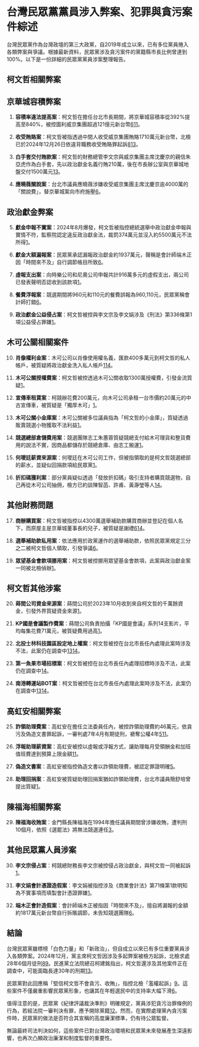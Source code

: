 
# 台灣民眾黨黨員涉入弊案、犯罪與貪污案件綜述

台灣民眾黨作為台灣政壇的第三大政黨，自2019年成立以來，已有多位黨員捲入各類弊案與爭議。根據最新資料，民眾黨涉及貪污案件的黨籍縣市長比例曾達到100%。以下是一份詳細的民眾黨黨員涉案整理報告。

## 柯文哲相關弊案

## 京華城容積弊案

1. **容積率違法提高案**：柯文哲在擔任台北市長期間，將京華城容積率從392%提高至840%，被控圖利威京集團超過121億元新台幣[6](https://www.bbc.com/zhongwen/trad/chinese-news-69308350)[11](https://news.tvbs.com.tw/politics/2731689)。
    
2. **收受賄賂案**：柯文哲被指透過中間人收受威京集團賄賂1710萬元新台幣，北檢已於2024年12月26日依違背職務收受賄賂罪起訴[8](https://tw.news.yahoo.com/%E5%8F%B0%E7%81%A3%E6%B0%91%E7%9C%BE%E9%BB%A8%E4%B8%BB%E5%B8%AD%E6%9F%AF%E6%96%87%E5%93%B2%E6%B6%89%E8%B2%AA%E6%B1%A1%E9%81%AD%E8%B5%B7%E8%A8%B4-%E6%AA%A2%E6%96%B9%E6%B1%82%E5%88%91%E5%90%88%E8%A8%8828%E5%B9%B46%E5%80%8B%E6%9C%88-155834338.html)[13](https://www.rfa.org/cantonese/news/htm/taiwan-ko-wenje-prosecution-former-presidential-candidate-faces-jail-12262024005718.html)。
    
3. **白手套交付賄款案**：柯文哲的財務總管李文宗與威京集團主席沈慶京的親信朱亞虎作為白手套，先以政治獻金名義行賄210萬，後在市長辦公室與京華城地盤交付1500萬元[13](https://www.rfa.org/cantonese/news/htm/taiwan-ko-wenje-prosecution-former-presidential-candidate-faces-jail-12262024005718.html)。
    
4. **應曉薇關說案**：台北市議員應曉薇涉嫌收受威京集團主席沈慶京逾4000萬的「關說費」，替京華城案向市府施壓[6](https://www.bbc.com/zhongwen/trad/chinese-news-69308350)。
    

## 政治獻金弊案

5. **獻金申報不實案**：2024年8月爆發，柯文哲被指控總統選舉中政治獻金申報與實情不符，監察院認定違反政治獻金法，裁罰374萬元並沒入約5500萬元不法所得[1](https://zh.wikipedia.org/zh-hant/%E6%9F%AF%E6%96%87%E5%93%B2%E6%94%BF%E6%B2%BB%E7%8D%BB%E9%87%91%E6%A1%88)。
    
6. **獻金大額漏報案**：民眾黨承認漏報政治獻金約1937萬元，聲稱是會計師端木正因「時間來不及」自行調節帳目所致[6](https://www.bbc.com/zhongwen/trad/chinese-news-69308350)。
    
7. **虛報支出案**：向時樂公司和尼奧公司申報共計916萬多元的虛假支出，兩公司已發表聲明否認收到該款項[1](https://zh.wikipedia.org/zh-hant/%E6%9F%AF%E6%96%87%E5%93%B2%E6%94%BF%E6%B2%BB%E7%8D%BB%E9%87%91%E6%A1%88)。
    
8. **餐費浮報案**：競選期間將960元和110元的餐費誤報為960,110元，民眾黨稱會計師打錯[6](https://www.bbc.com/zhongwen/trad/chinese-news-69308350)。
    
9. **政治獻金公益侵占案**：柯文哲被控與李文宗及李文娟涉及《刑法》第336條第1項公益侵占罪嫌[1](https://zh.wikipedia.org/zh-hant/%E6%9F%AF%E6%96%87%E5%93%B2%E6%94%BF%E6%B2%BB%E7%8D%BB%E9%87%91%E6%A1%88)。
    

## 木可公關相關案件

10. **肖像權利金案**：木可公司以肖像使用權名義，匯款400多萬元到柯文哲的私人帳戶，被質疑將政治獻金洗入私人帳戶[1](https://zh.wikipedia.org/zh-hant/%E6%9F%AF%E6%96%87%E5%93%B2%E6%94%BF%E6%B2%BB%E7%8D%BB%E9%87%91%E6%A1%88)[14](https://tw.news.yahoo.com/%E6%87%B6%E4%BA%BA%E5%8C%85-%E4%B8%8D%E5%8F%AA%E4%BA%AC%E8%8F%AF%E5%9F%8E-%E6%94%BF%E6%B2%BB%E7%8D%BB%E9%87%91-%E6%9F%AF%E6%96%87%E5%93%B2%E5%85%B1%E6%B6%89-6%E5%A4%A7%E5%BC%8A%E6%A1%88-011603296.html)。
    
11. **木可公關授權費案**：柯文哲被控透過木可公關收取1300萬授權費，引發金流質疑[1](https://zh.wikipedia.org/zh-hant/%E6%9F%AF%E6%96%87%E5%93%B2%E6%94%BF%E6%B2%BB%E7%8D%BB%E9%87%91%E6%A1%88)。
    
12. **宣傳車租賃案**：柯競辦花費200萬元，向木可公司承租一台市價約20萬元的中古宣傳車，被質疑是「獨厚木可」[1](https://zh.wikipedia.org/zh-hant/%E6%9F%AF%E6%96%87%E5%93%B2%E6%94%BF%E6%B2%BB%E7%8D%BB%E9%87%91%E6%A1%88)。
    
13. **木可公關小金庫案**：木可公關被多位議員指為「柯文哲的小金庫」，質疑透過販賣競選小物獲取不法利益[1](https://zh.wikipedia.org/zh-hant/%E6%9F%AF%E6%96%87%E5%93%B2%E6%94%BF%E6%B2%BB%E7%8D%BB%E9%87%91%E6%A1%88)。
    
14. **競選總部倉儲費用案**：競選團隊志工朱蕙蓉質疑競總支付給木可理貨和整貨費用的說法不實，因商品都儲存於競總倉庫、由志工搬運[1](https://zh.wikipedia.org/zh-hant/%E6%9F%AF%E6%96%87%E5%93%B2%E6%94%BF%E6%B2%BB%E7%8D%BB%E9%87%91%E6%A1%88)。
    
15. **何璦廷薪資來源案**：何璦廷在木可公司工作，但被指領取的是柯文哲競選總部的薪水，並疑似回捐款項給民眾黨[1](https://zh.wikipedia.org/zh-hant/%E6%9F%AF%E6%96%87%E5%93%B2%E6%94%BF%E6%B2%BB%E7%8D%BB%E9%87%91%E6%A1%88)。
    
16. **折扣碼獲利案**：部分黨員疑似透過「發放折扣碼」吸引支持者購買競選物，自己再從木可公司抽佣，檢方已約談陳智菡、許甫、黃瀞瑩等人[14](https://tw.news.yahoo.com/%E6%87%B6%E4%BA%BA%E5%8C%85-%E4%B8%8D%E5%8F%AA%E4%BA%AC%E8%8F%AF%E5%9F%8E-%E6%94%BF%E6%B2%BB%E7%8D%BB%E9%87%91-%E6%9F%AF%E6%96%87%E5%93%B2%E5%85%B1%E6%B6%89-6%E5%A4%A7%E5%BC%8A%E6%A1%88-011603296.html)。
    

## 其他財務問題

17. **商辦購買案**：柯文哲被指控以4300萬選舉補助款購買商辦並登記在個人名下，而原屋主是京華城董事長的兒子，被質疑是謝禮[6](https://www.bbc.com/zhongwen/trad/chinese-news-69308350)[14](https://tw.news.yahoo.com/%E6%87%B6%E4%BA%BA%E5%8C%85-%E4%B8%8D%E5%8F%AA%E4%BA%AC%E8%8F%AF%E5%9F%8E-%E6%94%BF%E6%B2%BB%E7%8D%BB%E9%87%91-%E6%9F%AF%E6%96%87%E5%93%B2%E5%85%B1%E6%B6%89-6%E5%A4%A7%E5%BC%8A%E6%A1%88-011603296.html)。
    
18. **選舉補助款私用案**：依法應用於政黨運作的選舉補助款，依照民眾黨規定三分之二被柯文哲個人領取，引發爭議[6](https://www.bbc.com/zhongwen/trad/chinese-news-69308350)。
    
19. **眾望基金會款項挪用案**：柯文哲被控挪用眾望基金會款項，此案與政治獻金案一同被北檢偵辦[1](https://zh.wikipedia.org/zh-hant/%E6%9F%AF%E6%96%87%E5%93%B2%E6%94%BF%E6%B2%BB%E7%8D%BB%E9%87%91%E6%A1%88)。
    

## 柯文哲其他涉案

20. **蒔間公司資金來源案**：蒔間公司於2023年10月收到來自柯文哲的千萬餘資金，引發外界質疑資金來源[1](https://zh.wikipedia.org/zh-hant/%E6%9F%AF%E6%96%87%E5%93%B2%E6%94%BF%E6%B2%BB%E7%8D%BB%E9%87%91%E6%A1%88)。
    
21. **KP國是會議製作費案**：蒔間公司負責拍攝「KP國是會議」系列14支影片，平均每集花費71萬元，被質疑費用過高[1](https://zh.wikipedia.org/zh-hant/%E6%9F%AF%E6%96%87%E5%93%B2%E6%94%BF%E6%B2%BB%E7%8D%BB%E9%87%91%E6%A1%88)。
    
22. **北投士林科技園區設定地上權案**：柯文哲被控在台北市長任內處理此案時涉及不法，此案仍在調查中[13](https://www.rfa.org/cantonese/news/htm/taiwan-ko-wenje-prosecution-former-presidential-candidate-faces-jail-12262024005718.html)[14](https://tw.news.yahoo.com/%E6%87%B6%E4%BA%BA%E5%8C%85-%E4%B8%8D%E5%8F%AA%E4%BA%AC%E8%8F%AF%E5%9F%8E-%E6%94%BF%E6%B2%BB%E7%8D%BB%E9%87%91-%E6%9F%AF%E6%96%87%E5%93%B2%E5%85%B1%E6%B6%89-6%E5%A4%A7%E5%BC%8A%E6%A1%88-011603296.html)。
    
23. **第一魚果市場招標案**：柯文哲被控在台北市長任內處理招標時涉及不法，此案仍在調查中[14](https://tw.news.yahoo.com/%E6%87%B6%E4%BA%BA%E5%8C%85-%E4%B8%8D%E5%8F%AA%E4%BA%AC%E8%8F%AF%E5%9F%8E-%E6%94%BF%E6%B2%BB%E7%8D%BB%E9%87%91-%E6%9F%AF%E6%96%87%E5%93%B2%E5%85%B1%E6%B6%89-6%E5%A4%A7%E5%BC%8A%E6%A1%88-011603296.html)。
    
24. **南港轉運站BOT案**：柯文哲被控在台北市長任內處理此案時涉及不法，此案仍在調查中[13](https://www.rfa.org/cantonese/news/htm/taiwan-ko-wenje-prosecution-former-presidential-candidate-faces-jail-12262024005718.html)[14](https://tw.news.yahoo.com/%E6%87%B6%E4%BA%BA%E5%8C%85-%E4%B8%8D%E5%8F%AA%E4%BA%AC%E8%8F%AF%E5%9F%8E-%E6%94%BF%E6%B2%BB%E7%8D%BB%E9%87%91-%E6%9F%AF%E6%96%87%E5%93%B2%E5%85%B1%E6%B6%89-6%E5%A4%A7%E5%BC%8A%E6%A1%88-011603296.html)。
    

## 高虹安相關弊案

25. **詐領助理費案**：高虹安在擔任立法委員任內，被控詐領助理費約46萬元，依貪污及偽造文書罪起訴，一審判處7年4月有期徒刑，褫奪公權4年[5](https://zh.wikipedia.org/zh-hant/%E9%AB%98%E8%99%B9%E5%AE%89)[11](https://news.tvbs.com.tw/politics/2731689)。
    
26. **浮報助理薪資案**：高虹安被控以虛報或浮報方式，讓助理每月受領酬金和加班值班費達到預算上限金額[11](https://news.tvbs.com.tw/politics/2731689)。
    
27. **偽造文書案**：高虹安被指控偽造文書以詐領助理費，被認定罪證明確[5](https://zh.wikipedia.org/zh-hant/%E9%AB%98%E8%99%B9%E5%AE%89)。
    
28. **助理回捐案**：高虹安被質疑助理回捐案猶如詐領助理費，台北市議員簡舒培曾提出質疑[1](https://zh.wikipedia.org/zh-hant/%E6%9F%AF%E6%96%87%E5%93%B2%E6%94%BF%E6%B2%BB%E7%8D%BB%E9%87%91%E6%A1%88)。
    

## 陳福海相關弊案

29. **陳福海收賄案**：金門縣長陳福海在1994年擔任議員期間曾涉嫌收賄，遭判刑10個月，依照《選罷法》將無法競選連任[3](https://tw.news.yahoo.com/%E9%80%99%E5%80%8B%E6%89%8D%E6%98%AF%E5%8F%B0%E7%81%A3%E5%8F%B2%E4%B8%8A%E7%AC%AC-%E6%9F%AF%E6%96%87%E5%93%B2%E9%81%AD%E6%90%9C%E7%B4%A2-%E6%B0%91%E7%9C%BE%E9%BB%A8%E9%A6%96%E9%95%B7%E6%B6%89%E8%B2%AA%E7%8E%87%E5%89%B5%E4%B8%8B100-%E7%B4%80%E9%8C%84-082100043.html)。
    

## 其他民眾黨人員涉案

30. **李文宗侵占案**：柯競總財務長李文宗被控侵占政治獻金，與柯文哲一同被起訴[1](https://zh.wikipedia.org/zh-hant/%E6%9F%AF%E6%96%87%E5%93%B2%E6%94%BF%E6%B2%BB%E7%8D%BB%E9%87%91%E6%A1%88)。
    
31. **李文娟會計憑證造假案**：李文娟被指控涉及《商業會計法》第71條第1款明知為不實事項而填製會計憑證罪嫌[1](https://zh.wikipedia.org/zh-hant/%E6%9F%AF%E6%96%87%E5%93%B2%E6%94%BF%E6%B2%BB%E7%8D%BB%E9%87%91%E6%A1%88)。
    
32. **端木正會計造假案**：會計師端木正被指因「時間來不及」，擅自將漏報的金額約1817萬元新台幣自行拆賬調節，未告知競選團隊[6](https://www.bbc.com/zhongwen/trad/chinese-news-69308350)。
    

## 結論

台灣民眾黨雖標榜「白色力量」和「新政治」，但自成立以來已有多位重要黨員涉入各類弊案。2024年12月，黨主席柯文哲因涉及多起弊案被檢方起訴，北檢求處28年6個月徒刑[8](https://tw.news.yahoo.com/%E5%8F%B0%E7%81%A3%E6%B0%91%E7%9C%BE%E9%BB%A8%E4%B8%BB%E5%B8%AD%E6%9F%AF%E6%96%87%E5%93%B2%E6%B6%89%E8%B2%AA%E6%B1%A1%E9%81%AD%E8%B5%B7%E8%A8%B4-%E6%AA%A2%E6%96%B9%E6%B1%82%E5%88%91%E5%90%88%E8%A8%8828%E5%B9%B46%E5%80%8B%E6%9C%88-155834338.html)[9](https://www.cna.com.tw/news/aipl/202412260147.aspx)。民進黨立法院總召柯建銘指出，柯文哲還涉及其他案件正在調查中，可能面臨長達30年的刑期[13](https://www.rfa.org/cantonese/news/htm/taiwan-ko-wenje-prosecution-former-presidential-candidate-faces-jail-12262024005718.html)。

民眾黨對此回應稱「堅信柯文哲不會貪污、收賄」，指控北檢「濫權起訴」[9](https://www.cna.com.tw/news/aipl/202412260147.aspx)。這些案件不僅嚴重影響民眾黨形象，也讓其在年輕選民中的支持率大幅下滑[6](https://www.bbc.com/zhongwen/trad/chinese-news-69308350)。

值得注意的是，民眾黨《紀律評議裁決準則》明確規定，黨員涉犯貪污治罪條例的行為，若經法院一審判決有罪，應予開除黨籍[12](https://www.tpp.org.tw/file/7e84646bcb258aef17b05fa145ff9e5c)。然而，在實際處理黨內貪污案件時，民眾黨的做法是否符合其宣稱的高度廉潔標準，仍有待公眾監督。

無論最終司法判決如何，這些案件已對台灣政治環境和民眾黨未來發展產生深遠影響，也再次凸顯政治廉潔和制度監督的重要性。
